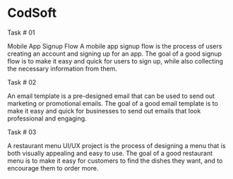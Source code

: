 # CodSoft

Task # 01

Mobile App Signup Flow A mobile app signup flow is the process of users creating an account and signing up for an app. The goal of a good signup flow is to make it easy and quick for users to sign up, while also collecting the necessary information from them.

Task # 02

An email template is a pre-designed email that can be used to send out
marketing or promotional emails. The goal of a good email template is to make it
easy and quick for businesses to send out emails that look professional and
engaging.

Task # 03

A restaurant menu UI/UX project is the process of designing a menu that is
both visually appealing and easy to use. The goal of a good restaurant menu
is to make it easy for customers to find the dishes they want, and to
encourage them to order more.

